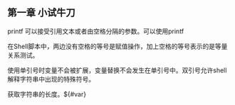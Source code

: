 <!-- ---
layout: post
title: "《Linux Shell脚本攻略》读书笔记"
categories: ReID,算法
author: "Xu Qiang"
lang: zh
--- -->

## 第一章 小试牛刀

printf 可以接受引用文本或者由空格分隔的参数。可以使用printf


在Shell脚本中，两边没有空格的等号是赋值操作，加上空格的等号表示的是等量关系测试。

使用单引号时变量不会被扩展，变量替换不会发生在单引号中。双引号允许shell解释字符串中出现的特殊符号。

获取字符串的长度。${#var}